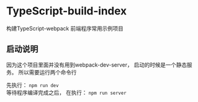 # TypeScript-build-index
构建TypeScript-webpack 前端程序常用示例项目

## 启动说明
因为这个项目里面并没有用到webpack-dev-server， 启动的时候是一个静态服务。
所以需要运行两个命令行

先执行： `npm run dev`                      
等待程序编译完成之后， 在执行： `npm run server`
